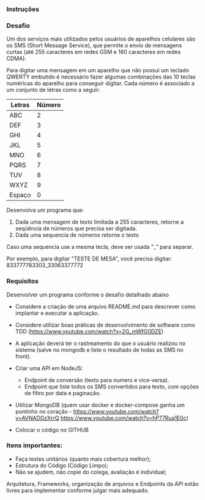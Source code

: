 ### Instruções

### Desafio

Um dos serviços mais utilizados pelos usuários de aparelhos celulares são os SMS (Short Message Service), que permite o envio de mensagens curtas (até 255 caracteres em redes GSM e 160 caracteres em redes CDMA).

Para digitar uma mensagem em um aparelho que não possui um teclado QWERTY embutido é necessário fazer algumas combinações das 10 teclas numéricas do aparelho para conseguir digitar. Cada número é associado a um conjunto de letras como a seguir:

| Letras | Número |
| ------ | ------ |
| ABC    | 2      |
| DEF    | 3      |
| GHI    | 4      |
| JKL    | 5      |
| MNO    | 6      |
| PQRS   | 7      |
| TUV    | 8      |
| WXYZ   | 9      |
| Espaço | 0      |

Desenvolva um programa que:

1. Dada uma mensagem de texto limitada a 255 caracteres, retorne a seqüência de números que precisa ser digitada.
2. Dada uma sequencia de números retorne o texto

Caso uma sequencia use a mesma tecla, deve ser usada “\_” para separar.

Por exemplo, para digitar "TESTE DE MESA", você precisa digitar:
833777783303_33063377772

### Requisitos

Desenvolver um programa conforme o desafio detalhado abaixo

- Considere a criação de uma arquivo README.md para descrever como implantar e executar a aplicação.
- Considere utilizar boas práticas de desenvolvimento de software como TDD (https://www.youtube.com/watch?v=2G_mWfG0DZE)
- A aplicação deverá ter o rastreamento do que o usuário realizou no sistema (salve no mongodb e liste o resultado de todas as SMS no front).
- Criar uma API em NodeJS:
  - Endpoint de conversão (texto para numero e vice-versa).
  - Endpoint que liste todos os SMS convertidos para texto, com opções de filtro por data e paginação.

- Utilizar MongoDB (quem usar docker e docker-compose ganha um pontinho no coração - https://www.youtube.com/watch?v=AVNADGzXrrQ     https://www.youtube.com/watch?v=hP77Rua1E0c)
- Colocar o código no GITHUB

### Itens importantes:

- Faça testes unitários (quanto mais cobertura melhor);
- Estrutura do Código (Código Limpo);
- Não se ajudem, não copie do colega, avaliação é individual;

Arquitetura, Frameworks, organização de arquivos e Endpoints da API estão livres para implementar conforme julgar mais adequado.